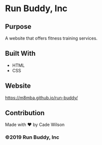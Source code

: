 # Run Buddy, Inc

## Purpose
A website that offers fitness training services.

## Built With
* HTML
* CSS

## Website
https://m8mba.github.io/run-buddy/

## Contribution
Made with ❤️ by Cade Wilson

### ©️2019 Run Buddy, Inc
